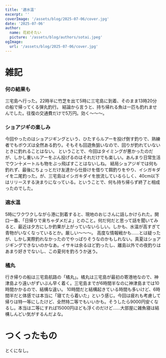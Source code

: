 ```yaml
---
title: '適水温'
excerpt: ''
coverImage: '/assets/blog/2025-07-06/cover.jpg'
date: '2025-07-06'
author:
  name: 花初そたい
  picture: '/assets/blog/authors/sotai.jpeg'
ogImage:
  url: '/assets/blog/2025-07-06/cover.jpg'
---
```

# 雑記
### 何の結果も
三宅島へ行った。22時半に竹芝を出て5時に三宅島に到着、そのまま13時20分の船で帰ってくる弾丸釣行。
結論から言うと、持ち帰れる魚は一匹も釣れませんでした。往復の交通費だけで5万円。効く～～～。

### ショアジギの楽しみ
今回やったのはショアジギングという、ひたすらルアーを投げ倒す釣りで、熟練者でもボウズは全然ある釣り。そもそも回遊魚狙いなので、回りが釣れていないときに釣れることはない。
ということで、今回はタイミングが悪かったのだが、しかし重いルアーをぶん投げるのはそれだけでも楽しい。あんまり日常生活でウン十メートルも物をぶっ飛ばすことはないしね。
結局ショアジギでは何も釣れず、最後にちょっとだけ友達から仕掛けを借りて餌釣りをやり、イシガキダイを二尾釣った。が、三宅島はイシガキダイを放流しているらしく、40cm以下はリリースする決まりになっている。ということで、何も持ち帰らず終了と相成ったのでした。

### 適水温
5時にワクワクしながら港に到着すると、現地のおじさんに話しかけられた。開口一番、「日帰りで来ちゃダメだよ」とのこと。何だ何だと思って話を聞いてみると、最近は夕方にしか釣果が上がっていないらしい。しかも、水温が高すぎて青物がいなくなっているとか。厳しい～～～。
高度な情報戦かも……とは疑ったが、しかし実際釣れなかったのでやっぱりそうなのかもしれない。真夏はショアジギングできないのかなあ。イサキは余るほど釣ったし、離島以外での夜釣りはあまり好きでないし、この夏何を釣ろうか迷う。

### 橘丸
行き帰りの船は三宅島航路の「橘丸」。橘丸は三宅島が最初の寄港地なので、神津島より遠いがずいぶん早く着く。三宅島までが6時間半なのに神津島までは10時間かかるので、結構な違い。
10時間だと結構起きている時間も多いけど、6時間半だと体感では本当に「寝てたら着いた」という感じ。今回は疲れも考慮して帰りは特一等にしたけど、全然特二等でもいいかも。そうしたら9000円安くなるし。本当は二等にすれば15000円ほども浮くのだけど……大部屋に雑魚寝は結構しんどい気がするんだよな。

# つくったもの
とくになし。
